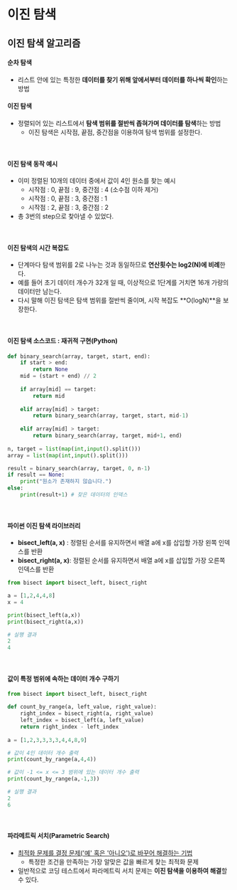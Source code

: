 # 이진 탐색

## 이진 탐색 알고리즘

#### 순차 탐색

* 리스트 안에 있는 특정한 **데이터를 찾기 위해 앞에서부터 데이터를 하나씩 확인**하는 방법

#### 이진 탐색

* 정렬되어 있는 리스트에서 **탐색 범위를 절반씩 좁혀가며 데이터를 탐색**하는 방법
  * 이진 탐색은 시작점, 끝점, 중간점을 이용하여 탐색 범위를 설정한다.

<br>

#### 이진 탐색 동작 예시

* 이미 정렬된 10개의 데이터 중에서 값이 4인 원소를 찾는 예시
  * 시작점 : 0, 끝점 : 9, 중간점 : 4 (소수점 이하 제거)
  * 시작점 : 0, 끝점 : 3, 중간점 : 1
  * 시작점 : 2, 끝점 : 3, 중간점 : 2 
* 총 3번의 step으로 찾아낼 수 있었다.

<br>

#### 이진 탐색의 시간 복잡도

* 단계마다 탐색 범위를 2로 나누는 것과 동일하므로 **연산횟수는 log2(N)에 비례**한다.
* 예를 들어 초기 데이터 개수가 32개 일 때, 이상적으로 1단계를 거치면 16개 가량의 데이터만 남는다.
* 다시 말해 이진 탐색은 탐색 범위를 절반씩 줄이며, 시작 복잡도 **O(logN)**을 보장한다.

<br>

#### 이진 탐색 소스코드 : 재귀적 구현(Python)

```python
def binary_search(array, target, start, end):
	if start > end:
		return None
    mid = (start + end) // 2
    
    if array[mid] == target:
    	return mid
    
    elif array[mid] > target:
    	return binary_search(array, target, start, mid-1)
    
    elif array[mid] > target:
    	return binary_search(array, target, mid+1, end)
    	
n, target = list(map(int,input().split()))
array = list(map(int,input().split()))

result = binary_search(array, target, 0, n-1)
if result == None:
	print("원소가 존재하지 않습니다.")
else:
	print(result+1)	# 찾은 데이터의 인덱스
```

<br>

#### 파이썬 이진 탐색 라이브러리

* **bisect_left(a, x)** : 정렬된 순서를 유지하면서 배열 a에 x를 삽입할 가장 왼쪽 인덱스를 반환
* **bisect_right(a, x)**: 정렬된 순서를 유지하면서 배열 a에 x를 삽입할 가장 오른쪽 인덱스를 반환

```python
from bisect import bisect_left, bisect_right

a = [1,2,4,4,8]
x = 4

print(bisect_left(a,x))
print(bisect_right(a,x))

# 실행 결과
2
4
```

<br>

#### 값이 특정 범위에 속하는 데이터 개수 구하기

```python
from bisect import bisect_left, bisect_right

def count_by_range(a, left_value, right_value):
	right_index = bisect_right(a, right_value)
	left_index = bisect_left(a, left_value)
	return right_index - left_index
	
a = [1,2,3,3,3,3,4,4,8,9]

# 값이 4인 데이터 개수 출력
print(count_by_range(a,4,4))

# 값이 -1 <= x <= 3 범위에 있는 데이터 개수 출력
print(count_by_range(a,-1,3))

# 실행 결과
2
6
```

<br>

#### 파라메트릭 서치(Parametric Search)

* <u>최적화 문제를 결정 문제('예' 혹은 '아니오')로 바꾸어 해결하는 기법</u>
  * 특정한 조건을 만족하는 가장 알맞은 값을 빠르게 찾는 최적화 문제
* 일반적으로 코딩 테스트에서 파라메트릭 서치 문제는 **이진 탐색을 이용하여 해결**할 수 있다.